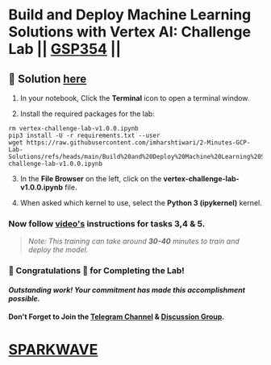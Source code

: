 # Build and Deploy Machine Learning Solutions with Vertex AI: Challenge Lab || [GSP354](https://www.cloudskillsboost.google/focuses/22019?parent=catalog) ||

## 🔑 Solution [here](https://www.youtube.com/@sparkwave.01)

1. In your notebook, Click the **Terminal** icon to open a terminal window.

2. Install the required packages for the lab:
   
```
rm vertex-challenge-lab-v1.0.0.ipynb
pip3 install -U -r requirements.txt --user
wget https://raw.githubusercontent.com/imharshtiwari/2-Minutes-GCP-Lab-Solutions/refs/heads/main/Build%20and%20Deploy%20Machine%20Learning%20Solutions%20with%20Vertex%20AI%20Challenge%20Lab/vertex-challenge-lab-v1.0.0.ipynb
```
3. In the **File Browser** on the left, click on the **vertex-challenge-lab-v1.0.0.ipynb** file.

4. When asked which kernel to use, select the **Python 3 (ipykernel)** kernel.

### Now follow [video's](https://www.youtube.com/@sparkwave.01) instructions for tasks 3,4 & 5.

> *Note: This training can take around **30-40** minutes to train and deploy the model.*

### 🐼 Congratulations 🎉 for Completing the Lab!  

#### *Outstanding work! Your commitment has made this accomplishment possible.*  

#### Don't Forget to Join the [Telegram Channel](https://t.me/sparkwave.01) & [Discussion Group](https://t.me/sparkwave.01chats).

# [SPARKWAVE](https://www.youtube.com/@sparkwave.01) 
